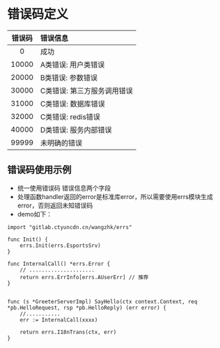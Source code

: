 # 错误码定义

|  错误码  | 错误信息            |
|:-----:|:----------------|
|   0   | 成功              |
| 10000 | A类错误: 用户类错误     |
| 20000 | B类错误: 参数错误      |
| 30000 | C类错误: 第三方服务调用错误 |
| 31000 | C类错误: 数据库错误     |
| 32000 | C类错误: redis错误   |
| 40000 | D类错误: 服务内部错误    |
| 99999 | 未明确的错误          |

## 错误码使用示例
- 统一使用错误码 错误信息两个字段
- 处理函数handler返回的error是标准库error，所以需要使用errs模块生成error，否则返回未知错误码
- demo如下：
```golang
import "gitlab.ctyuncdn.cn/wangzhk/errs"

func Init() {
	errs.Init(errs.EsportsSrv)
}

func InternalCall() *errs.Error {
	// .....................
	return errs.ErrInfo[errs.AUserErr] // 推荐
}


func (s *GreeterServerImpl) SayHello(ctx context.Context, req *pb.HelloRequest, rsp *pb.HelloReply) (err error) {
    //...........
	err := InternalCall(xxxx)
	
    return errs.I18nTrans(ctx, err)
}
```
